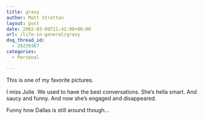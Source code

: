 ```yaml
---
title: gravy
author: Matt Stratton
layout: post
date: 2002-03-09T11:42:00+00:00
url: /life-in-general/gravy
dsq_thread_id:
  - 28239367
categories:
  - Personal

---
```

This is one of my favorite pictures.

I miss Julie. We used to have the best conversations. She&#8217;s hella smart. And saucy and funny. And now she&#8217;s engaged and disappeared.

Funny how Dallas is still around though&#8230;